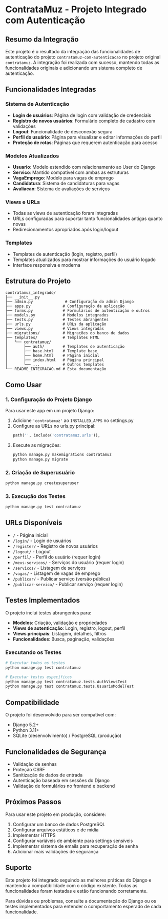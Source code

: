 # ContrataMuz - Projeto Integrado com Autenticação

## Resumo da Integração

Este projeto é o resultado da integração das funcionalidades de autenticação do projeto `contratamuz-com-autenticacao` no projeto original `contratamuz`. A integração foi realizada com sucesso, mantendo todas as funcionalidades originais e adicionando um sistema completo de autenticação.

## Funcionalidades Integradas

### Sistema de Autenticação
- **Login de usuários**: Página de login com validação de credenciais
- **Registro de novos usuários**: Formulário completo de cadastro com validações
- **Logout**: Funcionalidade de desconexão segura
- **Perfil do usuário**: Página para visualizar e editar informações do perfil
- **Proteção de rotas**: Páginas que requerem autenticação para acesso

### Modelos Atualizados
- **Usuario**: Modelo estendido com relacionamento ao User do Django
- **Servico**: Mantido compatível com ambas as estruturas
- **VagaEmprego**: Modelo para vagas de emprego
- **Candidatura**: Sistema de candidaturas para vagas
- **Avaliacao**: Sistema de avaliações de serviços

### Views e URLs
- Todas as views de autenticação foram integradas
- URLs configuradas para suportar tanto funcionalidades antigas quanto novas
- Redirecionamentos apropriados após login/logout

### Templates
- Templates de autenticação (login, registro, perfil)
- Templates atualizados para mostrar informações do usuário logado
- Interface responsiva e moderna

## Estrutura do Projeto

```
contratamuz_integrado/
├── __init__.py
├── admin.py              # Configuração do admin Django
├── apps.py              # Configuração da aplicação
├── forms.py             # Formulários de autenticação e outros
├── models.py            # Modelos integrados
├── tests.py             # Testes abrangentes
├── urls.py              # URLs da aplicação
├── views.py             # Views integradas
├── migrations/          # Migrações do banco de dados
├── templates/           # Templates HTML
│   └── contratamuz/
│       ├── auth/        # Templates de autenticação
│       ├── base.html    # Template base
│       ├── home.html    # Página inicial
│       ├── index.html   # Página principal
│       └── ...          # Outros templates
└── README_INTEGRACAO.md # Esta documentação
```

## Como Usar

### 1. Configuração do Projeto Django

Para usar este app em um projeto Django:

1. Adicione `'contratamuz'` ao `INSTALLED_APPS` no settings.py
2. Configure as URLs no urls.py principal:
   ```python
   path('', include('contratamuz.urls')),
   ```
3. Execute as migrações:
   ```bash
   python manage.py makemigrations contratamuz
   python manage.py migrate
   ```

### 2. Criação de Superusuário

```bash
python manage.py createsuperuser
```

### 3. Execução dos Testes

```bash
python manage.py test contratamuz
```

## URLs Disponíveis

- `/` - Página inicial
- `/login/` - Login de usuários
- `/register/` - Registro de novos usuários
- `/logout/` - Logout
- `/perfil/` - Perfil do usuário (requer login)
- `/meus-servicos/` - Serviços do usuário (requer login)
- `/servicos/` - Listagem de serviços
- `/vagas/` - Listagem de vagas de emprego
- `/publicar/` - Publicar serviço (versão pública)
- `/publicar-servico/` - Publicar serviço (requer login)

## Testes Implementados

O projeto inclui testes abrangentes para:

- **Modelos**: Criação, validação e propriedades
- **Views de autenticação**: Login, registro, logout, perfil
- **Views principais**: Listagem, detalhes, filtros
- **Funcionalidades**: Busca, paginação, validações

### Executando os Testes

```bash
# Executar todos os testes
python manage.py test contratamuz

# Executar testes específicos
python manage.py test contratamuz.tests.AuthViewsTest
python manage.py test contratamuz.tests.UsuarioModelTest
```

## Compatibilidade

O projeto foi desenvolvido para ser compatível com:
- Django 5.2+
- Python 3.11+
- SQLite (desenvolvimento) / PostgreSQL (produção)

## Funcionalidades de Segurança

- Validação de senhas
- Proteção CSRF
- Sanitização de dados de entrada
- Autenticação baseada em sessões do Django
- Validação de formulários no frontend e backend

## Próximos Passos

Para usar este projeto em produção, considere:

1. Configurar um banco de dados PostgreSQL
2. Configurar arquivos estáticos e de mídia
3. Implementar HTTPS
4. Configurar variáveis de ambiente para settings sensíveis
5. Implementar sistema de emails para recuperação de senha
6. Adicionar mais validações de segurança

## Suporte

Este projeto foi integrado seguindo as melhores práticas do Django e mantendo a compatibilidade com o código existente. Todas as funcionalidades foram testadas e estão funcionando corretamente.

Para dúvidas ou problemas, consulte a documentação do Django ou os testes implementados para entender o comportamento esperado de cada funcionalidade.

